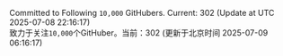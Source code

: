 Committed to Following `10,000` GitHubers. Current: <!-- FOLLOWING_COUNT -->302<!-- FOLLOWING_COUNT --> (Update at UTC <!-- LAST_UPDATED -->2025-07-08 22:16:17<!-- LAST_UPDATED -->)<br>
致力于关注`10,000`个GitHuber。当前：<!-- FOLLOWING_COUNT -->302<!-- FOLLOWING_COUNT --> (更新于北京时间 <!-- LAST_UPDATED_CST -->2025-07-09 06:16:17<!-- LAST_UPDATED_CST -->)

